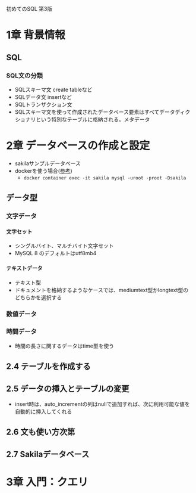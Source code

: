 初めてのSQL 第3版

# 1章 背景情報
## SQL
### SQL文の分類
- SQLスキーマ文 create tableなど
- SQLデータ文 insertなど
- SQLトランザクション文
- SQLスキーマ文を使って作成されたデータベース要素はすべてデータディクショナリという特別なテーブルに格納される。メタデータ

# 2章 データベースの作成と設定
- sakilaサンプルデータベース
- dockerを使う場合([参考](https://qiita.com/okumurakengo/items/727d15e3ab2d22cdb1f8))
  - `docker container exec -it sakila mysql -uroot -proot -Dsakila`

## データ型
### 文字データ
#### 文字セット
- シングルバイト、マルチバイト文字セット
- MySQL 8 のデフォルトはutf8mb4

#### テキストデータ
- テキスト型
- ドキュメントを格納するようなケースでは、mediumtext型かlongtext型のどちらかを選択する

### 数値データ

### 時間データ
- 時間の長さに関するデータはtime型を使う

## 2.4 テーブルを作成する

## 2.5 データの挿入とテーブルの変更
- insert時は、auto_incrementの列はnullで追加すれば、次に利用可能な値を自動的に挿入してくれる

## 2.6 文も使い方次第

## 2.7 Sakilaデータベース

# 3章 入門：クエリ
